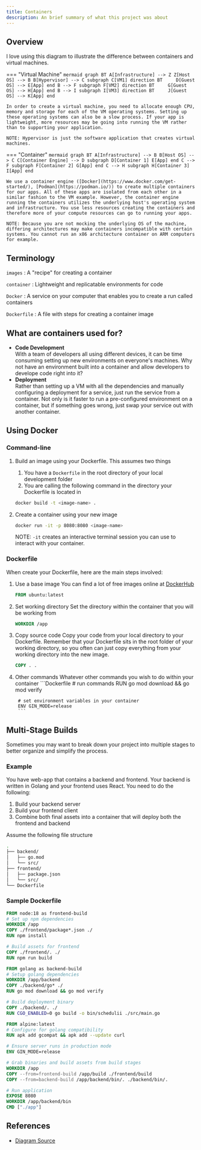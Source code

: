 ```yaml
---
title: Containers
description: An brief summary of what this project was about
---
```

## Overview

I love using this diagram to illustrate the difference between containers and virtual machines. 

=== "Virtual Machine"
    ```mermaid
    graph BT
        A[Infrastructure] --> Z
        Z[Host OS] --> B
        B[Hypervisor] --> C
        subgraph C[VM1]
            direction BT    
            D[Guest OS] --> E[App]
        end
        B --> F
        subgraph F[VM2]
            direction BT    
            G[Guest OS] --> H[App]
        end
        B --> I
        subgraph I[VM3]
            direction BT    
            J[Guest OS] --> K[App]
        end
    ```

    In order to create a virtual machine, you need to allocate enough CPU, memory and storage for each of the VM operating systems. Setting up these operating systems can also be a slow process. If your app is lightweight, more resources may be going into running the VM rather than to supporting your application. 

    NOTE: Hypervisor is just the software application that creates virtual machines. 



=== "Container"
    ```mermaid
    graph BT
        A[Infrastructure] --> B
        B[Host OS] --> C
        C[Container Engine] --> D
        subgraph D[Container 1]
            E[App]
        end
        C --> F
        subgraph F[Container 2]
            G[App]
        end
        C --> H
        subgraph H[Container 3]
            I[App]
        end
    ```

    We use a container engine ([Docker](https://www.docker.com/get-started/), [Podman](https://podman.io/)) to create multiple containers for our apps. All of these apps are isolated from each other in a similar fashion to the VM example. However, the container engine running the containers utilizes the underlying host's operating system and infrastructure. You use less resources creating the containers and therefore more of your compute resources can go to running your apps. 

    NOTE: Because you are not mocking the underlying OS of the machine, differing architectures may make containers incompatible with certain systems. You cannot run an x86 architecture container on ARM computers for example. 

## Terminology
`images`
:   A "recipe" for creating a container  

`container`
:   Lightweight and replicatable environments for code

`Docker`
:   A service on your computer that enables you to create a run  called containers

`Dockerfile`
:   A file with steps for creating a container image

## What are containers used for?
- **Code Development**  
    With a team of developers all using different devices, it can be time consuming setting up new environments on everyone's machines. Why not have an environment built into a container and allow developers to develope code right into it?
- **Deployment**  
    Rather than setting up a VM with all the dependencies and manually configuring a deployment for a service, just run the service from a container. Not only is it faster to run a pre-configured environment on a container, but if something goes wrong, just swap your service out with another container. 

## Using Docker

### Command-line
1. Build an image using your Dockerfile. This assumes two things
      1. You have a `Dockerfile` in the root directory of your local development folder
      2. You are calling the following command in the directory your Dockerfile is located in

    ```bash
    docker build -t <image-name> .
    ```

2. Create a container using your new image

    ```bash
    docker run -it -p 8080:8080 <image-name>
    ```

    NOTE: `-it` creates an interactive terminal session you can use to interact with your container. 

### Dockerfile
When create your Dockerfile, here are the main steps involved:  

1. Use a base image
    You can find a lot of free images online at [DockerHub](https://hub.docker.com/)

    ```Dockerfile
    FROM ubuntu:latest
    ```

2. Set working directory
    Set the directory within the container that you will be working from

    ```Dockerfile
    WORKDIR /app
    ```

3. Copy source code 
    Copy your code from your local directory to your Dockerfile. Remember that your Dockerfile sits in the root folder of your working directory, so you often can just copy everything from your working directory into the new image. 

    ```Dockerfile
    COPY . .
    ```

4. Other commands
    Whatever other commands you wish to do within your container
        ```Dockerfile
        # run commands
        RUN go mod download && go mod verify 

        # set environment variables in your container
        ENV GIN_MODE=release
        ```

## Multi-Stage Builds
Sometimes you may want to break down your project into multiple stages to better organize and simplify the process. 

### Example
You have web-app that contains a backend and frontend. Your backend is written in Golang and your frontend uses React. You need to do the following:

1. Build your backend server
2. Build your frontend client
3. Combine both final assets into a container that will deploy both the frontend and backend

Assume the following file structure

``` bash title="Sample Project"
.
├── backend/
│   ├── go.mod
│   └── src/
├── frontend/
│   ├── package.json
│   └── src/
└── Dockerfile
```

### Sample Dockerfile
``` Dockerfile title="Dockerfile"
FROM node:18 as frontend-build
# Set up npm dependencies
WORKDIR /app
COPY ./frontend/package*.json ./
RUN npm install

# Build assets for frontend
COPY ./frontend/. ./
RUN npm run build

FROM golang as backend-build
# Setup golang dependencies
WORKDIR /app/backend
COPY ./backend/go* ./
RUN go mod download && go mod verify

# Build deployment binary
COPY ./backend/. ./
RUN CGO_ENABLED=0 go build -o bin/schedulii ./src/main.go

FROM alpine:latest
# Configure for golang compatibility
RUN apk add gcompat && apk add --update curl

# Ensure server runs in production mode
ENV GIN_MODE=release

# Grab binaries and build assets from build stages
WORKDIR /app
COPY --from=frontend-build /app/build ./frontend/build
COPY --from=backend-build /app/backend/bin/. ./backend/bin/.

# Run application
EXPOSE 8080
WORKDIR /app/backend/bin
CMD ["./app"]
```

## References
* [Diagram Source](https://www.docker.com/resources/what-container/)
